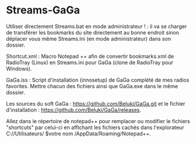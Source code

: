 # Streams-GaGa

Utiliser directement Streams.bat en mode administrateur ! : il va se charger de transférer les bookmarks du site directement au bonne endroit sinon déplacer vous même Streams.ini (en mode administrateur) dans son dossier.

Shortcut.xml : Macro Notepad ++ afin de convertir bookmarks.xml de RadioTray (Linux) en Streams.ini pour GaGa (clone de RadioTray pour Windows).

GaGa.iss : Script d'installation (innosetup) de GaGa complété de mes radios favorites. Mettre chacun des fichiers ainsi que GaGa.exe dans le même dossier.

Les sources du soft GaGa : https://github.com/Beluki/GaGa.git et le fichier d'installation : https://github.com/Beluki/GaGa/releases.

Allez dans le répertoire de notepad++ pour remplacer ou modifier le fichiers "shortcuts" par celui-ci en affichant les fichiers cachés dans l'explorateur C://Utilisateurs/ $votre nom /AppData/Roaming/Notepad++.

